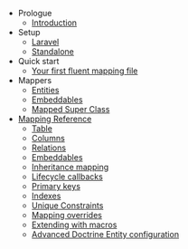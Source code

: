- Prologue
    - [Introduction](/docs/{{version}}/fluent/introduction)
- Setup
    - [Laravel](/docs/{{version}}/fluent/laravel-installation)
    - [Standalone](/docs/{{version}}/fluent/standalone-installation)
- Quick start
    - [Your first fluent mapping file](/docs/{{version}}/fluent/first-mapping)
- Mappers
    - [Entities](/docs/{{version}}/fluent/entities)
    - [Embeddables](/docs/{{version}}/fluent/embeddables)
    - [Mapped Super Class](/docs/{{version}}/fluent/mapped-superclass)
- [Mapping Reference](/docs/{{version}}/fluent/reference)
    - [Table](/docs/{{version}}/fluent/reference#table)
    - [Columns](/docs/{{version}}/fluent/reference#columns)
    - [Relations](/docs/{{version}}/fluent/reference#relations)
    - [Embeddables](/docs/{{version}}/fluent/reference#embeddables)
    - [Inheritance mapping](/docs/{{version}}/fluent/reference#inheritance)
    - [Lifecycle callbacks](/docs/{{version}}/fluent/reference#lifecycle-callbacks)
    - [Primary keys](/docs/{{version}}/fluent/reference#primary-keys)
    - [Indexes](/docs/{{version}}/fluent/reference#indexes)
    - [Unique Constraints](/docs/{{version}}/fluent/reference#uniques)
    - [Mapping overrides](/docs/{{version}}/fluent/reference#overrides)
    - [Extending with macros](/docs/{{version}}/fluent/reference#macros)
    - [Advanced Doctrine Entity configuration](/docs/{{version}}/fluent/reference#advanced)

